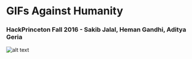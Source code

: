 # GIFs Against Humanity
### HackPrinceton Fall 2016 - Sakib Jalal, Heman Gandhi, Aditya Geria

![alt text](http://i.imgur.com/ta05yUe.jpg "Don't you dare hover over me")

